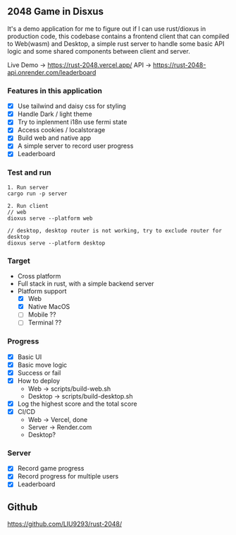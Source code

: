 ## 2048 Game in Disxus

It's a demo application for me to figure out if I can use rust/dioxus in production code, this codebase contains a frontend client that can compiled to Web(wasm) and Desktop, a simple rust server to handle some basic API logic and some shared components between client and server.

Live Demo -> https://rust-2048.vercel.app/
API -> https://rust-2048-api.onrender.com/leaderboard

### Features in this application

- [x] Use tailwind and daisy css for styling
- [x] Handle Dark / light theme
- [x] Try to inplenment i18n use fermi state
- [x] Access cookies / localstorage
- [x] Build web and native app
- [x] A simple server to record user progress
- [x] Leaderboard

### Test and run
```
1. Run server
cargo run -p server

2. Run client
// web
dioxus serve --platform web

// desktop, desktop router is not working, try to exclude router for desktop
dioxus serve --platform desktop
```

### Target

* Cross platform
* Full stack in rust, with a simple backend server
* Platform support
  - [x] Web
  - [x] Native MacOS
  - [ ] Mobile ??
  - [ ] Terminal ??

### Progress

- [x] Basic UI
- [x] Basic move logic
- [x] Success or fail
- [x] How to deploy
  * Web -> scripts/build-web.sh
  * Desktop -> scripts/build-desktop.sh
- [x] Log the highest score and the total score
- [x] CI/CD
  * Web -> Vercel, done
  * Server -> Render.com
  * Desktop?

### Server 

- [x] Record game progress
- [x] Record progress for multiple users
- [x] Leaderboard

Github
-
https://github.com/LIU9293/rust-2048/
